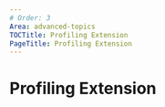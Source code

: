 ```yaml
---
# Order: 3
Area: advanced-topics
TOCTitle: Profiling Extension
PageTitle: Profiling Extension
---
```


# Profiling Extension

